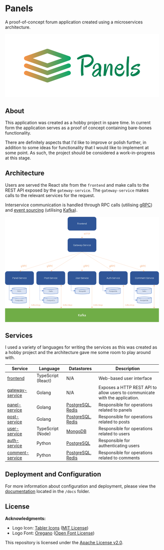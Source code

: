 # Panels

A proof-of-concept forum application created using a microservices architecture.

![Panels Banner](/docs/img-1.png)

## About

This application was created as a hobby project in spare time. In current form the application serves as a proof of concept containing bare-bones functionality.

There are definitely aspects that I'd like to improve or polish further, in addition to some ideas for functionality that I would like to implement at some point. As such, the project should be considered a work-in-progress at this stage.

## Architecture

Users are served the React site from the ``frontend`` and make calls to the REST API exposed by the ``gateway-service``. The ``gateway-service`` makes calls to the relevant services for the request.

Interservice communication is handled through RPC calls (utilising [gRPC](https://grpc.io/)) and [event sourcing](https://microservices.io/patterns/data/event-sourcing.html) (utilising [Kafka](https://kafka.apache.org/)).

![Architecture](/docs/img-2.png)

## Services

I used a variety of languages for writing the services as this was created as a hobby project and the architecture gave me some room to play around with.

| Service | Language | Datastores | Description |
| --- | --- | --- | --- |
| [frontend](/services/frontend) | TypeScript (React) | N/A | Web-based user interface |
| [gateway-service](/services/gateway-service) | Golang | N/A | Exposes a HTTP REST API to allow users to communicate with the application. |
| [panel-service](/services/panel-service) | Golang | [PostgreSQL](https://www.postgresql.org/), [Redis](https://redis.io/) | Responsible for operations related to panels |
| [post-service](/services/post-service) | Golang | [PostgreSQL](https://www.postgresql.org/), [Redis](https://redis.io/) | Responsible for operations related to posts |
| [user-service](/services/user-service) | TypeScript (Node) | [MongoDB](https://www.mongodb.com/) | Responsible for operations related to users |
| [auth-service](/services/auth-service) | Python | [PostgreSQL](https://www.postgresql.org/) | Responsible for authenticating users |
| [comment-service](/services/comment-service) | Python | [PostgreSQL](https://www.postgresql.org/), [Redis](https://redis.io/) | Responsible for operations related to comments |

## Deployment and Configuration

For more information about configuration and deployment, please view the [documentation](/docs/README.md) located in the ``/docs`` folder.

## License

**Acknowledgments:**

* Logo Icon: [Tabler Icons](https://github.com/tabler/tabler-icons) ([MIT License](https://github.com/tabler/tabler-icons/blob/master/LICENSE))
* Logo Font: [Oregano](https://fonts.google.com/specimen/Oregano) ([Open Font License](https://scripts.sil.org/OFL))

This repository is licensed under the [Apache License v2.0](/LICENSE).
